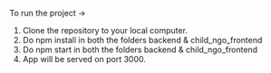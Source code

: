 To run the project ->
1. Clone the repository to your local computer.
2. Do npm install in both the folders backend & child_ngo_frontend
3. Do npm start in both the folders backend & child_ngo_frontend
4. App will be served on port 3000.
